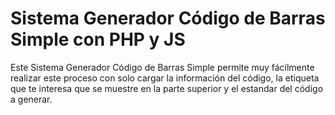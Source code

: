 # Sistema Generador Código de Barras Simple con PHP y JS

Este Sistema Generador Código de Barras Simple permite muy fácilmente realizar este proceso con solo cargar la información del código, la etiqueta que te interesa que se muestre en la parte superior y el estandar del código a generar.
